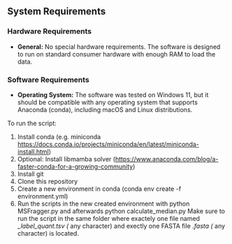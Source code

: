 ## System Requirements

### Hardware Requirements
- **General:** No special hardware requirements. The software is designed to run on standard consumer hardware with enough RAM to load the data.

### Software Requirements
- **Operating System:** The software was tested on Windows 11, but it should be compatible with any operating system that supports Anaconda (conda), including macOS and Linux distributions.



To run the script:
 1. Install conda (e.g. miniconda https://docs.conda.io/projects/miniconda/en/latest/miniconda-install.html)
 2. Optional: Install libmamba solver (https://www.anaconda.com/blog/a-faster-conda-for-a-growing-community)
 3. Install git
 4. Clone this repository
 5. Create a new environment in conda (conda env create -f environment.yml)
 6. Run the scripts in the new created environment with python MSFragger.py and afterwards python calculate_median.py
Make sure to run the script in the same folder where exactely one file named *_label_quant.tsv (* any character) and exectly one FASTA file *.fasta (* any character) is located.
